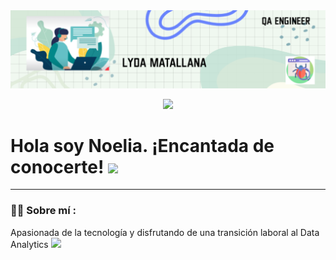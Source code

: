 <div id="header" align="center">
  <img decoding="async" src="https://github.com/LydaMatallana/LydaMatallana/blob/main/banner%20git.png" width="800"/>
</div>


<p align="center" width="50%">
    <img width="15%" src="https://img.shields.io/badge/LinkedIn-0077B5?style=for-the-badge&logo=linkedin&logoColor=white)">
</p>

<h1>
  Hola soy Noelia. ¡Encantada de conocerte!
  <img decoding="async" src="https://media.giphy.com/media/hvRJCLFzcasrR4ia7z/giphy.gif" width="30px"/>
</h1>

---
 <div id="header" align="left">

### :woman_technologist: Sobre mí :

Apasionada de la tecnología y disfrutando de una transición laboral al Data Analytics <img decoding="async" src="https://media.giphy.com/media/WUlplcMpOCEmTGBtBW/giphy.gif" width="30">

<!--
**LydaMatallana/LydaMatallana** is a ✨ _special_ ✨ repository because its `README.md` (this file) appears on your GitHub profile.

Here are some ideas to get you started:

- 🔭 I’m currently working on ...
- 🌱 I’m currently learning ...
- 👯 I’m looking to collaborate on ...
- 🤔 I’m looking for help with ...
- 💬 Ask me about ...
- 📫 How to reach me: ...
- 😄 Pronouns: ...
- ⚡ Fun fact: ...
-->
